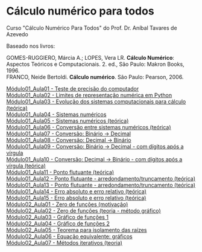 # Cálculo numérico para todos

Curso "Cálculo Numérico Para Todos" do Prof. Dr. Aníbal Tavares de Azevedo

Baseado nos livros:

GOMES-RUGGIERO, Márcia A.; LOPES, Vera LR. **Cálculo Numérico**: Aspectos Teóricos e Computacionais. 2. ed., São Paulo: Makron Books, 1996.<br />
FRANCO, Neide Bertoldi. **Cálculo numérico**. São Paulo: Pearson, 2006.


[Módulo01_Aula01 - Teste de precisão do computador](/CNPT_01_01.ipynb) <br />
[Módulo01_Aula02 - Limites de representação numérica em Python](/CNPT_01_02.ipynb) <br />
[Módulo01_Aula03 - Evolução dos sistemas computacionais para cálculo (teórica)](/CNPT_01_03.ipynb) <br />
[Módulo01_Aula04 - Sistemas numéricos](/CNPT_01_04.ipynb) <br />
[Módulo01_Aula05 - Sistemas numéricos (teórica)](/CNPT_01_05.ipynb) <br />
[Módulo01_Aula06 - Conversão entre sistemas numéricos (teórica)](/CNPT_01_06.ipynb) <br />
[Módulo01_Aula07 - Conversão: Binário -> Decimal](/CNPT_01_07.ipynb) <br />
[Módulo01_Aula08 - Conversão: Decimal -> Binário](/CNPT_01_08.ipynb) <br />
[Módulo01_Aula09 - Conversão: Binário -> Decimal - com dígitos após a vírgula](/CNPT_01_09.ipynb) <br />
[Módulo01_Aula10 - Conversão: Decimal -> Binário - com dígitos após a vírgula (teórica)](/CNPT_01_10.ipynb) <br />
[Módulo01_Aula11 - Ponto flutuante (teórica)](/CNPT_01_11.ipynb) <br />
[Módulo01_Aula12 - Ponto flutuante - arredondamento/truncamento (teórica)](/CNPT_01_12.ipynb) <br />
[Módulo01_Aula13 - Ponto flutuante - arredondamento/truncamento (teórica)](/CNPT_01_13.ipynb) <br />
[Módulo01_Aula14 - Erro absoluto e erro relativo (teórica)](/CNPT_01_14.ipynb) <br />
[Módulo01_Aula15 - Erro absoluto e erro relativo (teórica)](/CNPT_01_15.ipynb) <br />
[Módulo02_Aula01 - Zero de funções (motivação)](/CNPT_02_01.ipynb) <br />
[Módulo02_Aula02 - Zero de funções (teoria - método gráfico)](/CNPT_02_02.ipynb) <br />
[Módulo02_Aula03 - Gráfico de funções 1](/CNPT_02_03.ipynb) <br />
[Módulo02_Aula04 - Gráfico de funções 2](/CNPT_02_04.ipynb) <br />
[Módulo02_Aula05 - Teorema para isolamento das raízes](/CNPT_02_05.ipynb) <br />
[Módulo02_Aula06 - Equação equivalente: gráficos](/CNPT_02_06.ipynb) <br />
[Módulo02_Aula07 - Métodos iterativos (teoria)](/CNPT_02_07.ipynb) <br />
